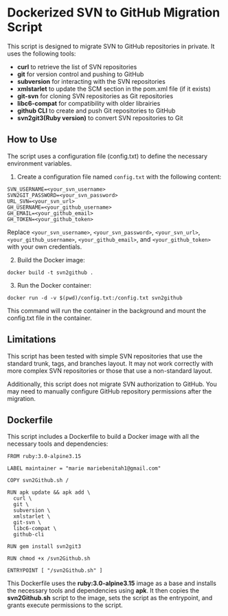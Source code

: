 # Dockerized SVN to GitHub Migration Script
This script is designed to migrate SVN to GitHub repositories in private. It uses the following tools:

- **curl** to retrieve the list of SVN repositories
- **git** for version control and pushing to GitHub
- **subversion** for interacting with the SVN repositories
- **xmlstarlet** to update the SCM section in the pom.xml file (if it exists)
- **git-svn** for cloning SVN repositories as Git repositories
- **libc6-compat** for compatibility with older librairies
- **github CLI** to create and push Git repositories to GitHub
- **svn2git3(Ruby version)** to convert SVN repositories to Git


## How to Use
The script uses a configuration file (config.txt) to define the necessary environment variables.
1. Create a configuration file named `config.txt` with the following content:
```
SVN_USERNAME=<your_svn_username>
SVN2GIT_PASSWORD=<your_svn_password>
URL_SVN=<your_svn_url>
GH_USERNAME=<your_github_username>
GH_EMAIL=<your_github_email>
GH_TOKEN=<your_github_token>
```
Replace `<your_svn_username>`, `<your_svn_password>`, `<your_svn_url>`, `<your_github_username>`, `<your_github_email>`, and `<your_github_token>` with your own credentials.

2. Build the Docker image:
```
docker build -t svn2github .
```
3. Run the Docker container:
```
docker run -d -v $(pwd)/config.txt:/config.txt svn2github
```
This command will run the container in the background and mount the config.txt file in the container.

## Limitations
This script has been tested with simple SVN repositories that use the standard trunk, tags, and branches layout. It may not work correctly with more complex SVN repositories or those that use a non-standard layout.

Additionally, this script does not migrate SVN authorization to GitHub. You may need to manually configure GitHub repository permissions after the migration.

## Dockerfile
This script includes a Dockerfile to build a Docker image with all the necessary tools and dependencies:

```
FROM ruby:3.0-alpine3.15

LABEL maintainer = "marie mariebenitah1@gmail.com"

COPY svn2Github.sh /

RUN apk update && apk add \
  curl \
  git \
  subversion \
  xmlstarlet \
  git-svn \
  libc6-compat \
  github-cli

RUN gem install svn2git3

RUN chmod +x /svn2Github.sh

ENTRYPOINT [ "/svn2Github.sh" ]
```
This Dockerfile uses the **ruby:3.0-alpine3.15** image as a base and installs the necessary tools and dependencies using **apk**. It then copies the **svn2Github.sh** script to the image, sets the script as the entrypoint, and grants execute permissions to the script.
